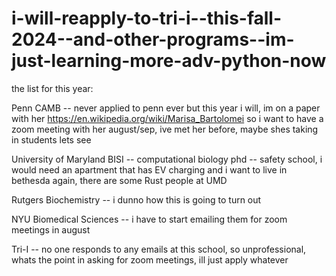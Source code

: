 # i-will-reapply-to-tri-i--this-fall-2024--and-other-programs--im-just-learning-more-adv-python-now

the list for this year:

Penn CAMB -- never applied to penn ever but this year i will, im on a paper with her https://en.wikipedia.org/wiki/Marisa_Bartolomei so i want to have a zoom meeting with her august/sep, ive met her before, maybe shes taking in students lets see

University of Maryland BISI -- computational biology phd -- safety school, i would need an apartment that has EV charging and i want to live in bethesda again, there are some Rust people at UMD

Rutgers Biochemistry -- i dunno how this is going to turn out

NYU Biomedical Sciences -- i have to start emailing them for zoom meetings in august

Tri-I -- no one responds to any emails at this school, so unprofessional, whats the point in asking for zoom meetings, ill just apply whatever
